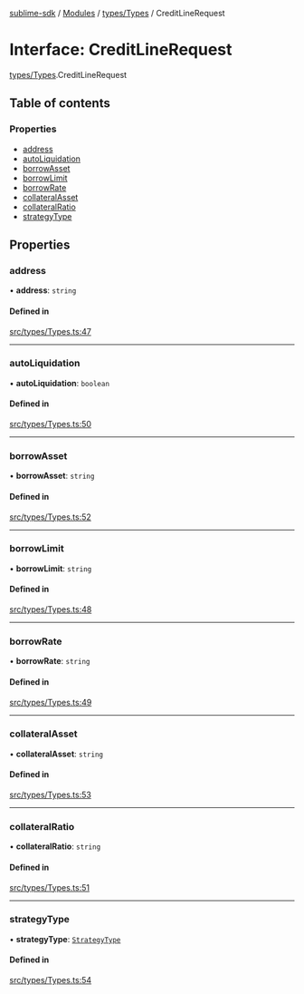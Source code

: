 [sublime-sdk](../README.md) / [Modules](../modules.md) / [types/Types](../modules/types_Types.md) / CreditLineRequest

# Interface: CreditLineRequest

[types/Types](../modules/types_Types.md).CreditLineRequest

## Table of contents

### Properties

- [address](types_Types.CreditLineRequest.md#address)
- [autoLiquidation](types_Types.CreditLineRequest.md#autoliquidation)
- [borrowAsset](types_Types.CreditLineRequest.md#borrowasset)
- [borrowLimit](types_Types.CreditLineRequest.md#borrowlimit)
- [borrowRate](types_Types.CreditLineRequest.md#borrowrate)
- [collateralAsset](types_Types.CreditLineRequest.md#collateralasset)
- [collateralRatio](types_Types.CreditLineRequest.md#collateralratio)
- [strategyType](types_Types.CreditLineRequest.md#strategytype)

## Properties

### address

• **address**: `string`

#### Defined in

[src/types/Types.ts:47](https://github.com/sublime-finance/sublime-sdk/blob/c26eed8/src/types/Types.ts#L47)

___

### autoLiquidation

• **autoLiquidation**: `boolean`

#### Defined in

[src/types/Types.ts:50](https://github.com/sublime-finance/sublime-sdk/blob/c26eed8/src/types/Types.ts#L50)

___

### borrowAsset

• **borrowAsset**: `string`

#### Defined in

[src/types/Types.ts:52](https://github.com/sublime-finance/sublime-sdk/blob/c26eed8/src/types/Types.ts#L52)

___

### borrowLimit

• **borrowLimit**: `string`

#### Defined in

[src/types/Types.ts:48](https://github.com/sublime-finance/sublime-sdk/blob/c26eed8/src/types/Types.ts#L48)

___

### borrowRate

• **borrowRate**: `string`

#### Defined in

[src/types/Types.ts:49](https://github.com/sublime-finance/sublime-sdk/blob/c26eed8/src/types/Types.ts#L49)

___

### collateralAsset

• **collateralAsset**: `string`

#### Defined in

[src/types/Types.ts:53](https://github.com/sublime-finance/sublime-sdk/blob/c26eed8/src/types/Types.ts#L53)

___

### collateralRatio

• **collateralRatio**: `string`

#### Defined in

[src/types/Types.ts:51](https://github.com/sublime-finance/sublime-sdk/blob/c26eed8/src/types/Types.ts#L51)

___

### strategyType

• **strategyType**: [`StrategyType`](../enums/types_Types.StrategyType.md)

#### Defined in

[src/types/Types.ts:54](https://github.com/sublime-finance/sublime-sdk/blob/c26eed8/src/types/Types.ts#L54)
